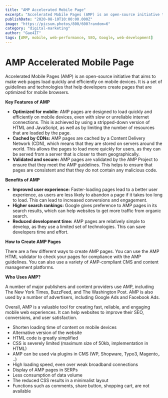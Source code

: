 ```yaml
---
title: "AMP Accelerated Mobile Page"
excerpt: "Accelerated Mobile Pages (AMP) is an open-source initiative that aims to make web pages load quickly and efficiently on mobile devices. It is a set of guidelines and technologies that help developers create pages that are optimized for mobile browsers."
publishDate: "2020-08-10T10:00:00.000Z"
image: "https://picsum.photos/800/600?random=6"
category: "digital-marketing"
author: "Gae4IT"
tags: [AMP, mobile, web-performance, SEO, Google, web-development]
---
```


# AMP Accelerated Mobile Page

Accelerated Mobile Pages (AMP) is an open-source initiative that aims to make web pages load quickly and efficiently on mobile devices. It is a set of guidelines and technologies that help developers create pages that are optimized for mobile browsers.

**Key Features of AMP**

- **Optimized for mobile:** AMP pages are designed to load quickly and efficiently on mobile devices, even with slow or unreliable internet connections. This is achieved by using a stripped-down version of HTML and JavaScript, as well as by limiting the number of resources that are loaded by the page.
- **Cached by CDNs:** AMP pages are cached by a Content Delivery Network (CDN), which means that they are stored on servers around the world. This allows the pages to load more quickly for users, as they can be served from a server that is closer to them geographically.
- **Validated and secure:** AMP pages are validated by the AMP Project to ensure that they meet the AMP guidelines. This helps to ensure that pages are consistent and that they do not contain any malicious code.

**Benefits of AMP**

- **Improved user experience:** Faster-loading pages lead to a better user experience, as users are less likely to abandon a page if it takes too long to load. This can lead to increased conversions and engagement.
- **Higher search rankings:** Google gives preference to AMP pages in its search results, which can help websites to get more traffic from organic search.
- **Reduced development time:** AMP pages are relatively simple to develop, as they use a limited set of technologies. This can save developers time and effort.

**How to Create AMP Pages**

There are a few different ways to create AMP pages. You can use the AMP HTML validator to check your pages for compliance with the AMP guidelines. You can also use a variety of AMP-compliant CMS and content management platforms.

**Who Uses AMP?**

A number of major publishers and content providers use AMP, including The New York Times, BuzzFeed, and The Washington Post. AMP is also used by a number of advertisers, including Google Ads and Facebook Ads.

Overall, AMP is a valuable tool for creating fast, reliable, and engaging mobile web experiences. It can help websites to improve their SEO, conversions, and user satisfaction.

- Shorten loading time of content on mobile devices
- Alternative version of the website
- HTML code is greatly simplified
- CSS is severely limited (maximum size of 50kb, implementation in HTML)
- AMP can be used via plugins in CMS (WP, Shopware, Typo3, Magento,. ..)
- High loading speed, even over weak broadband connections
- Display of AMP pages in SERPs
- Less consumption of data volume
- The reduced CSS results in a minimalist layout
- Functions such as comments, share button, shopping cart, are not available